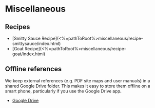 # Miscellaneous

## Recipes

* [Smitty Sauce Recipe](<%=pathToRoot%>miscellaneous/recipe-smittysauce/index.html)
* [Goat Recipe](<%=pathToRoot%>miscellaneous/recipe-goat/index.html)


## Offline references

We keep external references (e.g. PDF site maps and user manuals) in a
shared Google Drive folder.  This makes it easy to store them offline
on a smart phone, particularly if you use the Google Drive app.

* [Google Drive](https://drive.google.com/folderview?id=0B27Z1-ZOBU7LbTk5WjFyMmxwX0E&usp=sharing)
